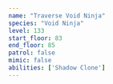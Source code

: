```yaml
---
name: "Traverse Void Ninja"
species: "Void Ninja"
level: 133
start_floor: 83
end_floor: 85
patrol: false
mimic: false
abilities: ['Shadow Clone']
---
```

